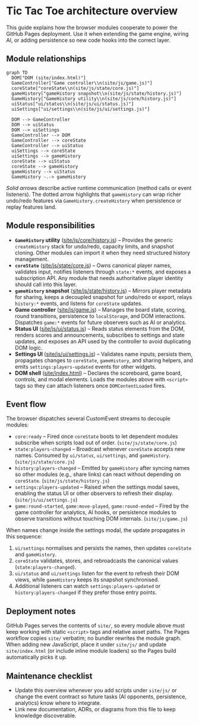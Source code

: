 # Tic Tac Toe architecture overview

This guide explains how the browser modules cooperate to power the GitHub Pages deployment. Use it when extending the game engine, wiring AI, or adding persistence so new code hooks into the correct layer.

## Module relationships

```mermaid
graph TD
  DOM["DOM (site/index.html)"]
  GameController["Game controller\\n(site/js/game.js)"]
  coreState["coreState\\n(site/js/state/core.js)"]
  gameHistory["gameHistory snapshot\\n(site/js/state/history.js)"]
  GameHistory["GameHistory utility\\n(site/js/core/history.js)"]
  uiStatus["ui/status\\n(site/js/ui/status.js)"]
  uiSettings["ui/settings\\n(site/js/ui/settings.js)"]

  DOM --> GameController
  DOM --> uiStatus
  DOM --> uiSettings
  GameController --> DOM
  GameController --> coreState
  GameController --> uiStatus
  uiSettings --> coreState
  uiSettings --> gameHistory
  coreState --> uiStatus
  coreState --> gameHistory
  gameHistory --> uiStatus
  GameHistory -.-> gameHistory
```

*Solid arrows* describe active runtime communication (method calls or event listeners). The dotted arrow highlights that `gameHistory` can wrap richer undo/redo features via `GameHistory.createHistory` when persistence or replay features land.

## Module responsibilities

- **`GameHistory` utility** ([site/js/core/history.js](../../site/js/core/history.js)) – Provides the generic `createHistory` stack for undo/redo, capacity limits, and snapshot cloning. Other modules can import it when they need structured history management.
- **`coreState`** ([site/js/state/core.js](../../site/js/state/core.js)) – Owns canonical player names, validates input, notifies listeners through `state:*` events, and exposes a subscription API. Any module that needs authoritative player identity should call into this layer.
- **`gameHistory` snapshot** ([site/js/state/history.js](../../site/js/state/history.js)) – Mirrors player metadata for sharing, keeps a decoupled snapshot for undo/redo or export, relays `history:*` events, and listens for `coreState` updates.
- **Game controller** ([site/js/game.js](../../site/js/game.js)) – Manages the board state, scoring, round transitions, persistence to `localStorage`, and DOM interactions. Dispatches `game:*` events for future observers such as AI or analytics.
- **Status UI** ([site/js/ui/status.js](../../site/js/ui/status.js)) – Reads status elements from the DOM, renders scores and announcements, subscribes to settings and state updates, and exposes an API used by the controller to avoid duplicating DOM logic.
- **Settings UI** ([site/js/ui/settings.js](../../site/js/ui/settings.js)) – Validates name inputs, persists them, propagates changes to `coreState`, `gameHistory`, and sharing helpers, and emits `settings:players-updated` events for other widgets.
- **DOM shell** ([site/index.html](../../site/index.html)) – Declares the scoreboard, game board, controls, and modal elements. Loads the modules above with `<script>` tags so they can attach listeners once `DOMContentLoaded` fires.

## Event flow

The browser dispatches several CustomEvent streams to decouple modules:

- `core:ready` – Fired once `coreState` boots to let dependent modules subscribe when scripts load out of order. (`site/js/state/core.js`)
- `state:players-changed` – Broadcast whenever `coreState` accepts new names. Consumed by `ui/status`, `ui/settings`, and `gameHistory`. (`site/js/state/core.js`)
- `history:players-changed` – Emitted by `gameHistory` after syncing names so other modules (e.g., share links) can react without depending on `coreState`. (`site/js/state/history.js`)
- `settings:players-updated` – Raised when the settings modal saves, enabling the status UI or other observers to refresh their display. (`site/js/ui/settings.js`)
- `game:round-started`, `game:move-played`, `game:round-ended` – Fired by the game controller for analytics, AI hooks, or persistence modules to observe transitions without touching DOM internals. (`site/js/game.js`)

When names change inside the settings modal, the update propagates in this sequence:

1. `ui/settings` normalises and persists the names, then updates `coreState` and `gameHistory`.
2. `coreState` validates, stores, and rebroadcasts the canonical values (`state:players-changed`).
3. `ui/status` and `ui/settings` listen for the event to refresh their DOM views, while `gameHistory` keeps its snapshot synchronised.
4. Additional listeners can watch `settings:players-updated` or `history:players-changed` if they prefer those entry points.

## Deployment notes

GitHub Pages serves the contents of `site/`, so every module above must keep working with static `<script>` tags and relative asset paths. The Pages workflow copies `site/` verbatim; no bundler rewrites the module graph. When adding new JavaScript, place it under `site/js/` and update `site/index.html` (or include inline module loaders) so the Pages build automatically picks it up.

## Maintenance checklist

- Update this overview whenever you add scripts under `site/js/` or change the event contract so future tasks (AI opponents, persistence, analytics) know where to integrate.
- Link new documentation, ADRs, or diagrams from this file to keep knowledge discoverable.
